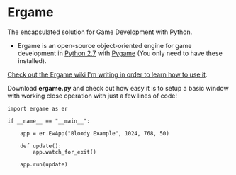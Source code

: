 Ergame
======
The encapsulated solution for Game Development with Python.

* Ergame is an open-source object-oriented engine for game development in [Python 2.7](https://www.python.org/download/releases/2.7/) with [Pygame](http://www.pygame.org/news.html) (You only need to have these installed).

[Check out the Ergame wiki I'm writing in order to learn how to use it](https://github.com/EricsonWillians/Ergame/wiki).

Download **ergame.py** and check out how easy it is to setup a basic window with working close operation with just a few lines of code!

```
import ergame as er

if __name__ == "__main__":
	
	app = er.EwApp("Bloody Example", 1024, 768, 50)
	
	def update():	
		app.watch_for_exit()
		
	app.run(update)

```

